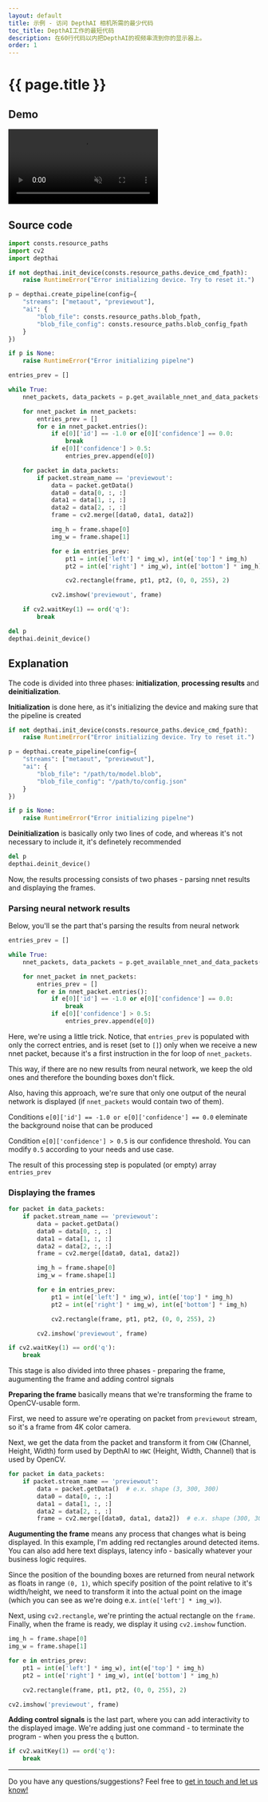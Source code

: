 ```yaml
---
layout: default
title: 示例 - 访问 DepthAI 相机所需的最少代码
toc_title: DepthAI工作的最短代码
description: 在60行代码以内把DepthAI的视频串流到你的显示器上。
order: 1
---
```


# {{ page.title }}

## Demo

<video muted autoplay controls>
    <source src="/images/samples/minimal.mp4" type="video/mp4">
</video>

## Source code

```python
import consts.resource_paths
import cv2
import depthai

if not depthai.init_device(consts.resource_paths.device_cmd_fpath):
    raise RuntimeError("Error initializing device. Try to reset it.")

p = depthai.create_pipeline(config={
    "streams": ["metaout", "previewout"],
    "ai": {
        "blob_file": consts.resource_paths.blob_fpath,
        "blob_file_config": consts.resource_paths.blob_config_fpath
    }
})

if p is None:
    raise RuntimeError("Error initializing pipelne")

entries_prev = []

while True:
    nnet_packets, data_packets = p.get_available_nnet_and_data_packets()

    for nnet_packet in nnet_packets:
        entries_prev = []
        for e in nnet_packet.entries():
            if e[0]['id'] == -1.0 or e[0]['confidence'] == 0.0:
                break
            if e[0]['confidence'] > 0.5:
                entries_prev.append(e[0])

    for packet in data_packets:
        if packet.stream_name == 'previewout':
            data = packet.getData()
            data0 = data[0, :, :]
            data1 = data[1, :, :]
            data2 = data[2, :, :]
            frame = cv2.merge([data0, data1, data2])

            img_h = frame.shape[0]
            img_w = frame.shape[1]

            for e in entries_prev:
                pt1 = int(e['left'] * img_w), int(e['top'] * img_h)
                pt2 = int(e['right'] * img_w), int(e['bottom'] * img_h)

                cv2.rectangle(frame, pt1, pt2, (0, 0, 255), 2)

            cv2.imshow('previewout', frame)

    if cv2.waitKey(1) == ord('q'):
        break

del p
depthai.deinit_device()
```

## Explanation

The code is divided into three phases: __initialization__, __processing results__ and __deinitialization__.

__Initialization__ is done here, as it's initializing the device and making sure that the pipeline is created

```python
if not depthai.init_device(consts.resource_paths.device_cmd_fpath):
    raise RuntimeError("Error initializing device. Try to reset it.")

p = depthai.create_pipeline(config={
    "streams": ["metaout", "previewout"],
    "ai": {
        "blob_file": "/path/to/model.blob",
        "blob_file_config": "/path/to/config.json"
    }
})

if p is None:
    raise RuntimeError("Error initializing pipelne")
```

__Deinitialization__ is basically only two lines of code, and whereas it's not necessary to include it, it's definetely recommended

```python
del p
depthai.deinit_device()
```

Now, the results processing consists of two phases - parsing nnet results and displaying the frames.

### Parsing neural network results
Below, you'll se the part that's parsing the results from neural network

```python
entries_prev = []

while True:
    nnet_packets, data_packets = p.get_available_nnet_and_data_packets()

    for nnet_packet in nnet_packets:
        entries_prev = []
        for e in nnet_packet.entries():
            if e[0]['id'] == -1.0 or e[0]['confidence'] == 0.0:
                break
            if e[0]['confidence'] > 0.5:
                entries_prev.append(e[0])
```

Here, we're using a little trick. Notice, that `entries_prev` is populated with only the correct entries,
and is reset (set to `[]`) only when we receive a new nnet packet, because it's a first instruction in the for loop of `nnet_packets`.

This way, if there are no new results from neural network, we keep the old ones and therefore the bounding boxes don't flick.

Also, having this approach, we're sure that only one output of the neural network is displayed (if `nnet_packets` would contain two of them).

Conditions `e[0]['id'] == -1.0 or e[0]['confidence'] == 0.0` eleminate the background noise that can be produced

Condition `e[0]['confidence'] > 0.5` is our confidence threshold. You can modify `0.5` according to your needs and use case.

The result of this processing step is populated (or empty) array `entries_prev`

### Displaying the frames

```python
for packet in data_packets:
    if packet.stream_name == 'previewout':
        data = packet.getData()
        data0 = data[0, :, :]
        data1 = data[1, :, :]
        data2 = data[2, :, :]
        frame = cv2.merge([data0, data1, data2])

        img_h = frame.shape[0]
        img_w = frame.shape[1]

        for e in entries_prev:
            pt1 = int(e['left'] * img_w), int(e['top'] * img_h)
            pt2 = int(e['right'] * img_w), int(e['bottom'] * img_h)

            cv2.rectangle(frame, pt1, pt2, (0, 0, 255), 2)

        cv2.imshow('previewout', frame)

if cv2.waitKey(1) == ord('q'):
    break
```

This stage is also divided into three phases - preparing the frame, augumenting the frame and adding control signals

__Preparing the frame__ basically means that we're transforming the frame to OpenCV-usable form.

First, we need to assure we're operating on packet from `previewout` stream, so it's a frame from 4K color camera.

Next, we get the data from the packet and transform it from `CHW` (Channel, Height, Width) form used by DepthAI to `HWC` (Height, Width, Channel) that is used by OpenCV.

```python
for packet in data_packets:
    if packet.stream_name == 'previewout':
        data = packet.getData()  # e.x. shape (3, 300, 300)
        data0 = data[0, :, :]
        data1 = data[1, :, :]
        data2 = data[2, :, :]
        frame = cv2.merge([data0, data1, data2])  # e.x. shape (300, 300, 3)
```

__Augumenting the frame__ means any process that changes what is being displayed. In this example,
I'm adding red rectangles around detected items. You can also add here text displays, latency info - basically whatever your 
business logic requires.

Since the position of the bounding boxes are returned from neural network as floats in range `(0, 1)`,
which specify position of the point relative to it's width/height, we need to transform it into the actual point 
on the image (which you can see as we're doing e.x. `int(e['left'] * img_w)`).

Next, using `cv2.rectangle`, we're printing the actual rectangle on the `frame`.
Finally, when the frame is ready, we display it using `cv2.imshow` function.

```python
img_h = frame.shape[0]
img_w = frame.shape[1]

for e in entries_prev:
    pt1 = int(e['left'] * img_w), int(e['top'] * img_h)
    pt2 = int(e['right'] * img_w), int(e['bottom'] * img_h)

    cv2.rectangle(frame, pt1, pt2, (0, 0, 255), 2)

cv2.imshow('previewout', frame)
```

__Adding control signals__ is the last part, where you can add interactivity to the displayed image.
We're adding just one command - to terminate the program - when you press the `q` button. 

```python
if cv2.waitKey(1) == ord('q'):
    break
```

---

Do you have any questions/suggestions? Feel free to [get in touch and let us know!](/support)
